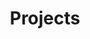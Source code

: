 ---
title: "Projects"
layout: "default"
description: "Here is a list of projects that ive worked on"
image: skills.jpeg
menu:
    main:
        name: Projects
        weight: 3
        params:
            icon: books
---